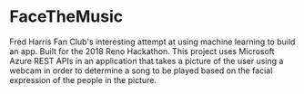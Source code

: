# FaceTheMusic
Fred Harris Fan Club's interesting attempt at using machine learning to build an app. Built for the 2018 Reno Hackathon.
This project uses Microsoft Azure REST APIs in an application that takes a picture of the user using a webcam in order to determine a song to be played based on the facial expression of the people in the picture.

